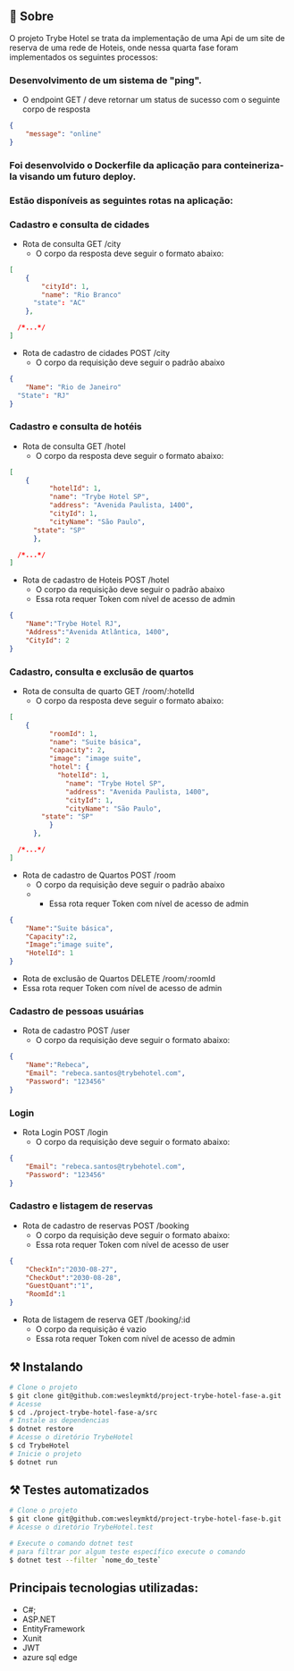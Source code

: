 ## 🧐 Sobre

<p align="left"> 
O projeto Trybe Hotel se trata da implementação de uma Api de um site de reserva de uma rede de Hoteis, onde nessa quarta fase foram implementados os seguintes processos:

### Desenvolvimento de um sistema de "ping".
  - O endpoint GET / deve retornar um status de sucesso com o seguinte corpo de resposta
```json
{
    "message": "online"
}
```
### Foi desenvolvido o Dockerfile da aplicação para conteineriza-la visando um futuro deploy.

### Estão disponíveis as seguintes rotas na aplicação:

### Cadastro e consulta de cidades
  - Rota de consulta GET /city
    - O corpo da resposta deve seguir o formato abaixo:

```json
[
    {
	    "cityId": 1,
	    "name": "Rio Branco"
      "state": "AC"
    },

  /*...*/
]
```
  - Rota de cadastro de cidades POST /city
    - O corpo da requisição deve seguir o padrão abaixo

```json
{
	"Name": "Rio de Janeiro"
  "State": "RJ"
}
```
### Cadastro e consulta de hotéis
  - Rota de consulta GET /hotel
    - O corpo da resposta deve seguir o formato abaixo:

```json
[
    {
		  "hotelId": 1,
		  "name": "Trybe Hotel SP",
		  "address": "Avenida Paulista, 1400",
		  "cityId": 1,
		  "cityName": "São Paulo",
      "state": "SP"
	  },

  /*...*/
]
```
  - Rota de cadastro de Hoteis POST /hotel
    - O corpo da requisição deve seguir o padrão abaixo
    - Essa rota requer Token com nível de acesso de admin

```json
{
	"Name":"Trybe Hotel RJ",
	"Address":"Avenida Atlântica, 1400",
	"CityId": 2
}
```
### Cadastro, consulta e exclusão de quartos
  - Rota de consulta de quarto GET /room/:hotelId
    - O corpo da resposta deve seguir o formato abaixo:

```json
[
    {
		  "roomId": 1,
		  "name": "Suite básica",
		  "capacity": 2,
		  "image": "image suite",
		  "hotel": {
  			"hotelId": 1,
			  "name": "Trybe Hotel SP",
			  "address": "Avenida Paulista, 1400",
			  "cityId": 1,
			  "cityName": "São Paulo",
        "state": "SP"
		  }
	  },

  /*...*/
]
```
  - Rota de cadastro de Quartos POST /room
    - O corpo da requisição deve seguir o padrão abaixo
    - - Essa rota requer Token com nível de acesso de admin

```json
{
	"Name":"Suite básica",
	"Capacity":2,
	"Image":"image suite",
	"HotelId": 1
}
```
  - Rota de exclusão de Quartos DELETE /room/:roomId
  - Essa rota requer Token com nível de acesso de admin
### Cadastro de pessoas usuárias
  - Rota de cadastro POST /user
    - O corpo da requisição deve seguir o formato abaixo:

```json
{
	"Name":"Rebeca",
	"Email": "rebeca.santos@trybehotel.com",
	"Password": "123456"
}
```
### Login
  - Rota Login POST /login
    - O corpo da requisição deve seguir o formato abaixo:

```json
{
	"Email": "rebeca.santos@trybehotel.com",
	"Password": "123456"
}

```
### Cadastro e listagem de reservas
  - Rota de cadastro de reservas POST /booking
    - O corpo da requisição deve seguir o formato abaixo:
    - Essa rota requer Token com nível de acesso de user

```json
{
	"CheckIn":"2030-08-27",
	"CheckOut":"2030-08-28",
	"GuestQuant":"1",
	"RoomId":1
}
```
  - Rota de listagem de reserva GET /booking/:id
    - O corpo da requisição é vazio
    - Essa rota requer Token com nível de acesso de admin
   
## ⚒ Instalando <a name = "installing"></a>

```bash
# Clone o projeto
$ git clone git@github.com:wesleymktd/project-trybe-hotel-fase-a.git
# Acesse
$ cd ./project-trybe-hotel-fase-a/src
# Instale as dependencias
$ dotnet restore
# Acesse o diretório TrybeHotel
$ cd TrybeHotel
# Inicie o projeto
$ dotnet run

```

## ⚒ Testes automatizados <a name = "installing"></a>

```bash
# Clone o projeto
$ git clone git@github.com:wesleymktd/project-trybe-hotel-fase-b.git
# Acesse o diretório TrybeHotel.test

# Execute o comando dotnet test
# para filtrar por algum teste específico execute o comando
$ dotnet test --filter `nome_do_teste`

```

## Principais tecnologias utilizadas:
- C#;
- ASP.NET
- EntityFramework
- Xunit
- JWT
- azure sql edge
